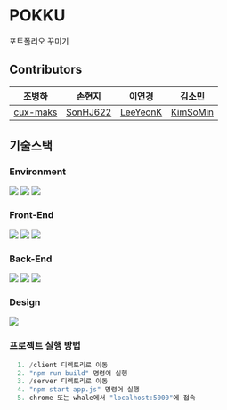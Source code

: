 # POKKU

포트폴리오 꾸미기

## Contributors

|                 조병하                  |                 손현지                  |                 이연경                  |                 김소민                  |
| :-------------------------------------: | :-------------------------------------: | :-------------------------------------: | :-------------------------------------: |
| [cux-maks](https://github.com/cux-maks) | [SonHJ622](https://github.com/SonHJ622) | [LeeYeonK](https://github.com/LeeYeonK) | [KimSoMin](https://github.com/LUNA-KK) |

## 기술스택

### Environment

<img src="https://img.shields.io/badge/visual studio Code-007ACC?style=for-the-badge&logo=visualstudiocode&logoColor=white"> <img src="https://img.shields.io/badge/git-F05032?style=for-the-badge&logo=git&logoColor=white"> <img src="https://img.shields.io/badge/github-181717?style=for-the-badge&logo=github&logoColor=white">

### Front-End

<img src="https://img.shields.io/badge/html5-E34F26?style=for-the-badge&logo=html5&logoColor=white"> <img src="https://img.shields.io/badge/css-1572B6?style=for-the-badge&logo=css3&logoColor=white"> <img src="https://img.shields.io/badge/react-61DAFB?style=for-the-badge&logo=git&logoColor=white">

### Back-End

<img src="https://img.shields.io/badge/mariadb-003545?style=for-the-badge&logo=mariadb&logoColor=white"> <img src="https://img.shields.io/badge/node.js-339933?style=for-the-badge&logo=Node.js&logoColor=white"> <img src="https://img.shields.io/badge/express-000000?style=for-the-badge&logo=express&logoColor=white">

### Design

<img src="https://img.shields.io/badge/figma-F24E1E?style=for-the-badge&logo=figma&logoColor=white">

### 프로젝트 실행 방법

```python
  1. /client 디렉토리로 이동
  2. "npm run build" 명령어 실행
  3. /server 디렉토리로 이동
  4. "npm start app.js" 명령어 실행
  5. chrome 또는 whale에서 "localhost:5000"에 접속
```
